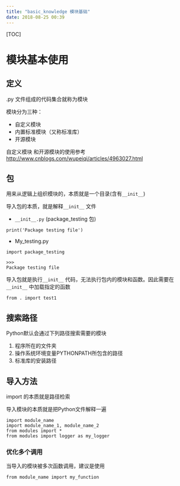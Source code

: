```yaml
---
title: "basic_knowledge 模块基础"
date: 2018-08-25 00:39
---
```


[TOC]

# 模块基本使用



## 定义

 .py 文件组成的代码集合就称为模块



模块分为三种：

- 自定义模块
- 内置标准模块（又称标准库）
- 开源模块



自定义模块 和开源模块的使用参考 http://www.cnblogs.com/wupeiqi/articles/4963027.html



## 包

用来从逻辑上组织模块的，本质就是一个目录(含有`__init__`)



导入包的本质，就是解释`__init__` 文件

* `__init__.py` (package_testing 包)

```
print('Package testing file')
```

* My_testing.py

```
import package_testing

>>>
Package testing file
```



导入包就是执行`__init__` 代码，无法执行包内的模块和函数。因此需要在`__init__` 中加载指定的函数

```
from . import test1
```





## 搜索路径

Python默认会通过下列路径搜索需要的模块

1. 程序所在的文件夹
2. 操作系统环境变量PYTHONPATH所包含的路径
3. 标准库的安装路径



## 导入方法

import 的本质就是路径检索

导入模块的本质就是把Python文件解释一遍

```
import module_name
import module_name_1, module_name_2
from modules import *
from modules import logger as my_logger
```





### 优化多个调用

当导入的模块被多次函数调用，建议是使用

```
from module_name import my_function
```

